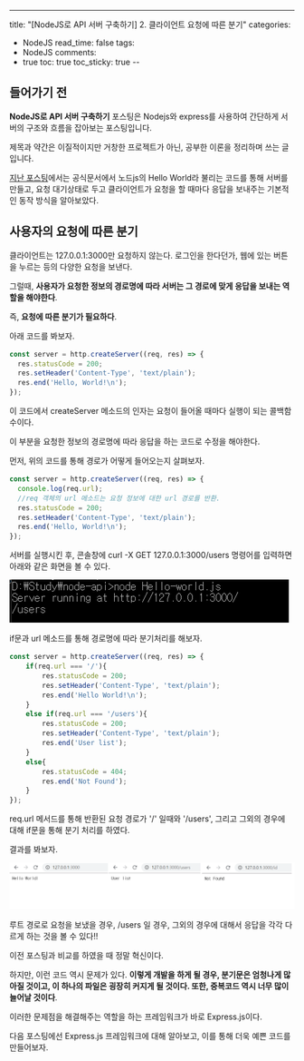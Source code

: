 ---
title: "[NodeJS로 API 서버 구축하기] 2. 클라이언트 요청에 따른 분기"
categories:
  - NodeJS
read_time: false
tags:
  - NodeJS
comments:
  - true
toc: true
toc_sticky: true
--

## 들어가기 전

__NodeJS로 API 서버 구축하기__ 포스팅은 Nodejs와 express를 사용하여 간단하게 서버의 구조와 흐름을 잡아보는 포스팅입니다.

제목과 약간은 이질적이지만 거창한 프로젝트가 아닌, 공부한 이론을 정리하며 쓰는 글입니다.

[지난 포스팅](https://sangwoo0727.github.io/nodejs/Nodejs-1_Nodeapi/)에서는 공식문서에서 노드js의 Hello World라 불리는 코드를 통해 서버를 만들고, 요청 대기상태로 두고 클라이언트가 요청을 할 때마다 응답을 보내주는 기본적인 동작 방식을 알아보았다.

## 사용자의 요청에 따른 분기

클라이언트는 127.0.0.1:3000만 요청하지 않는다. 로그인을 한다던가, 웹에 있는 버튼을 누르는 등의 다양한 요청을 보낸다.

그럴때, __사용자가 요청한 정보의 경로명에 따라 서버는 그 경로에 맞게 응답을 보내는 역할을 해야한다__.

즉, __요청에 따른 분기가 필요하다__.

아래 코드를 봐보자.

```javascript
const server = http.createServer((req, res) => {
  res.statusCode = 200;
  res.setHeader('Content-Type', 'text/plain');
  res.end('Hello, World!\n');
});
```

이 코드에서 createServer 메소드의 인자는 요청이 들어올 때마다 실행이 되는 콜백함수이다.

이 부분을 요청한 정보의 경로명에 따라 응답을 하는 코드로 수정을 해야한다. 

먼저, 위의 코드를 통해 경로가 어떻게 들어오는지 살펴보자.

```javascript
const server = http.createServer((req, res) => {
  console.log(req.url);
  //req 객체의 url 메소드는 요청 정보에 대한 url 경로를 반환.  
  res.statusCode = 200;
  res.setHeader('Content-Type', 'text/plain');
  res.end('Hello, World!\n');
});
```

서버를 실행시킨 후, 콘솔창에 curl -X GET 127.0.0.1:3000/users 명령어를 입력하면 아래와 같은 화면을 볼 수 있다.

![](/assets/img/Nodejs/20191217_4.png)

if문과 url 메소드를 통해 경로명에 따라 분기처리를 해보자.

```javascript
const server = http.createServer((req, res) => { 
    if(req.url === '/'){
        res.statusCode = 200; 
        res.setHeader('Content-Type', 'text/plain'); 
        res.end('Hello World!\n');
    }
    else if(req.url === '/users'){
        res.statusCode = 200;
        res.setHeader('Content-Type', 'text/plain');
        res.end('User list');
    }
    else{
        res.statusCode = 404;
        res.end('Not Found');
    }
});
```

req.url 메서드를 통해 반환된 요청 경로가 '/' 일때와 '/users', 그리고 그외의 경우에 대해 if문을 통해 분기 처리를 하였다.

결과를 봐보자.

![](/assets/img/Nodejs/20191217_5.png)

루트 경로로 요청을 보냈을 경우, /users 일 경우, 그외의 경우에 대해서 응답을 각각 다르게 하는 것을 볼 수 있다!!

이전 포스팅과 비교를 하였을 때 정말 혁신이다.

하지만, 이런 코드 역시 문제가 있다. __이렇게 개발을 하게 될 경우, 분기문은 엄청나게 많아질 것이고, 이 하나의 파일은 굉장히 커지게 될 것이다. 또한, 중복코드 역시 너무 많이 늘어날 것이다__.

이러한 문제점을 해결해주는 역할을 하는 프레임워크가 바로 Express.js이다.

다음 포스팅에선 Express.js 프레임워크에 대해 알아보고, 이를 통해 더욱 예쁜 코드를 만들어보자.







